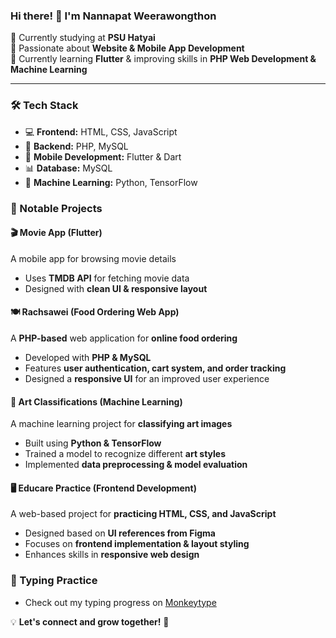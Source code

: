 ### Hi there! 👋 I'm Nannapat Weerawongthon

🌱 Currently studying at **PSU Hatyai**  
👀 Passionate about **Website & Mobile App Development**  
🚀 Currently learning **Flutter** & improving skills in **PHP Web Development & Machine Learning**  

---

### 🛠 Tech Stack
- 💻 **Frontend:** HTML, CSS, JavaScript  
- 🔧 **Backend:** PHP, MySQL  
- 📱 **Mobile Development:** Flutter & Dart  
- 📊 **Database:** MySQL  
- 🤖 **Machine Learning:** Python, TensorFlow  

### 📌 Notable Projects  
#### 🎬 Movie App (Flutter)  
A mobile app for browsing movie details  
- Uses **TMDB API** for fetching movie data  
- Designed with **clean UI & responsive layout**  

#### 🍽️ Rachsawei (Food Ordering Web App)  
A **PHP-based** web application for **online food ordering**  
- Developed with **PHP & MySQL**  
- Features **user authentication, cart system, and order tracking**  
- Designed a **responsive UI** for an improved user experience  

#### 🎨 Art Classifications (Machine Learning)  
A machine learning project for **classifying art images**  
- Built using **Python & TensorFlow**  
- Trained a model to recognize different **art styles**  
- Implemented **data preprocessing & model evaluation**  

#### 🖥️ Educare Practice (Frontend Development)  
A web-based project for **practicing HTML, CSS, and JavaScript**  
- Designed based on **UI references from Figma**  
- Focuses on **frontend implementation & layout styling**  
- Enhances skills in **responsive web design**  

### 🙉 Typing Practice  
- Check out my typing progress on [Monkeytype](https://monkeytype.com/profile/lvismo)  

💡 **Let's connect and grow together!** 🚀  
